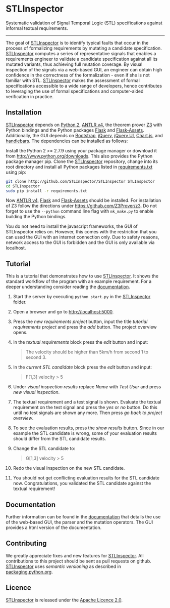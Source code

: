 # STLInspector

Systematic validation of Signal Temporal Logic (STL) specifications against informal textual requirements.

----------------------------------------------------------------------------------------------

The goal of [STLInspector](http://github.com/STLInspector/STLInspector) is to identify typical faults that occur in the process of formalizing requirements by mutating a candidate specification. [STLInspector](http://github.com/STLInspector/STLInspector) computes a series of representative signals that enables a requirements engineer to validate a candidate specification against all its mutated variants, thus achieving full mutation coverage. By visual inspection of the signals via a web-based GUI, an engineer can obtain high confidence in the correctness of the formalization - even if she is not familiar with STL. [STLInspector](http://github.com/STLInspector/STLInspector) makes the assessment of formal specifications accessible to a wide range of developers, hence contributes to leveraging the use of formal specifications and computer-aided verification in practice.

## Installation

[STLInspector](http://github.com/STLInspector/STLInspector) depends on [Python 2](http://www.python.org), [ANTLR v4](http://github.com/antlr/antlr4), the theorem prover [Z3](http://github.com/Z3Prover/z3) with Python bindings and the Python packages [Flask](http://flask.pocoo.org/) and [Flask-Assets](https://flask-assets.readthedocs.io/en/latest/).
Additionally, the GUI depends on [Bootstrap](http://getbootstrap.com/), [jQuery](https://jquery.com/), [jQuery UI](https://jqueryui.com/), [Chart.js](http://www.chartjs.org/), and [handlebars](http://handlebarsjs.com/).
The dependencies can be installed as follows:

Install the Python 2 >= 2.7.9 using your package manager or download it from
http://www.python.org/downloads. This also provides the Python package manager pip. Clone the [STLInspector](http://github.com/STLInspector/STLInspector) repository,
change into its root directory and install all Python packages listed in [requirements.txt](https://github.com/STLInspector/STLInspector/blob/master/LICENSE) using pip:
```bash
git clone http://github.com/STLInspector/STLInspector STLInspector
cd STLInspector
sudo pip install -r requirements.txt
```
Now [ANTLR v4](http://github.com/antlr/antlr4), [Flask](http://flask.pocoo.org/) and [Flask-Assets](https://flask-assets.readthedocs.io/en/latest/) should be installed. For installation of Z3 follow the directions under https://github.com/Z3Prover/z3. Do not forget to use the ``--python`` command line flag with ``mk_make.py`` to enable building the Python bindings.

You do not need to install the javascript frameworks, the GUI of STLInspector relies on. However, this comes with the restriction that you can used the GUI with an internet connection only. Due to safety reasons, network access to the GUI is forbidden and the GUI is only available via localhost.

## Tutorial

This is a tutorial that demonstrates how to use [STLInspector](http://github.com/STLInspector/STLInspector). It shows the standard workflow of the program with an example requirement. For a deeper understanding consider reading the [documentation](http://github.com/STLInspector/STLInspector/STLInspector/doc).

1. Start the server by executing `python start.py` in the
   [STLInspector](http://github.com/STLInspector/STLInspector) folder.
2. Open a browser and go to [http://localhost:5000](http://localhost:5000).
3. Press the *new requirements project* button, input the title *tutorial
   requirements project* and press the *add* button. The project overview opens.
4. In the *textual requirements* block press the *edit* button and input:

    > The velocity should be higher than 5km/h from second 1 to second 3.

5. In the *current STL candidate* block press the *edit* button and input:

    > F[1,3] velocity > 5                                                       

6. Under *visual inspection results* replace *Name* with *Test User* and press
*new visual inspection*.
7. The textual requirement and a test signal is shown. Evaluate the textual
requirement on the test signal and press the *yes* or *no* button. Do this until
no test signals are shown any more. Then press *go back to project overview*.
8. To see the evaluation results, press the *show results* button. Since in our
example the STL candidate is wrong, some of your evaluation results should
differ from the STL candidate results.
9. Change the STL candidate to:

    > G[1,3] velocity > 5                                                       

10. Redo the visual inspection on the new STL candidate.
11. You should not get conflicting evaluation results for the STL candidate now.
Congratulations, you validated the STL candidate against the textual
requirement!

## Documentation

Further information can be found in the [documentation](http://github.com/STLInspector/STLInspector/STLInspector/doc) that details the use of the web-based GUI, the parser and the mutation operators. The GUI provides a html version of the documentation.

## Contributing

We greatly appreciate fixes and new features for [STLInspector](http://github.com/STLInspector/STLInspector). All contributions to this project should be sent as pull requests on github. [STLInspector](http://github.com/STLInspector/STLInspector) uses *semantic versioning* as described in [packaging.python.org](https://packaging.python.org/distributing/#choosing-a-versioning-scheme).

## Licence
[STLInspector](http://github.com/STLInspector/STLInspector) is released under the [Apache Licence 2.0](https://github.com/STLInspector/STLInspector/blob/master/LICENSE).
